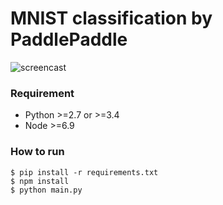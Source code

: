 # MNIST classification by PaddlePaddle #

![screencast](https://cloud.githubusercontent.com/assets/80381/11339453/f04f885e-923c-11e5-8845-33c16978c54d.gif)

### Requirement ###

- Python >=2.7 or >=3.4
- Node >=6.9


### How to run ###

    $ pip install -r requirements.txt
    $ npm install
    $ python main.py

